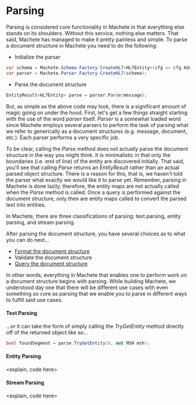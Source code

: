 # Parsing

Parsing is considered core functionality in Machete in that everything else stands on its shoulders. Without this service, nothing else matters. That said, Machete has managed to make it pretty painless and simple. To parse a document structure in Machete you need to do the following:

* Initialize the parser

```csharp
var schema = Machete.Schema.Factory.CreateHL7<HL7Entity>(cfg => cfg.AddFromNamespaceContaining<MSH>());
var parser = Machete.Parser.Factory.CreateHL7(schema);
```

* Parse the document structure

```csharp
EntityResult<HL7Entity> parse = parser.Parse(message);
```

But, as simple as the above code may look, there is a significant amount of magic going on under the hood. First, let's get a few things straight starting with the use of the word _parser_ itself. _Parser_ is a somewhat loaded word since Machete employs several parsers to perform the task of parsing what we refer to generically as a document structures \(e.g. message, document, etc.\). Each parser performs a very specific job.

To be clear, calling the _Parse_ method does not actually parse the document structure in the way you might think. It is minimalistic in that only the boundaries \(i.e. end of line\) of the entity are discovered initially. That said, you'll see that calling _Parse_ returns an _EntityResult_ rather than an actual parsed object structure. There is a reason for this, that is, we haven't told the parser what exactly we would like it to parse yet. Remember, parsing in Machete is done lazily, therefore, the entity maps are not actually called when the _Parse_ method is called. Once a query is performed against the document structure, only then are entity maps called to convert the parsed text into entities.

In Machete, there are three classifications of parsing: text parsing, entity parsing, and stream parsing.

After parsing the document structure, you have several choices as to what you can do next...

* [Format the document structure](/using-machete/formatting-document-structures.md)
* Validate the document structure
* [Query the document structure](/using-machete/querying-document-structures.md)

In other words, everything in Machete that enables one to perform work on a document structure begins with parsing. While building Machete, we understood day one that there will be different use cases with even something so core as parsing that we enable you to parse in different ways to fulfill said use cases.

#### Text Parsing

...or it can take the form of simply calling the _TryGetEntity_ method directly off of the returned object like so...

```csharp
bool foundSegment = parse.TryGetEntity(0, out MSH msh);
```

#### Entity Parsing

&lt;explain, code here&gt;

#### Stream Parsing

&lt;explain, code here&gt;

